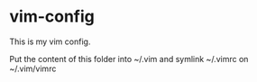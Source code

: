 # vim-config
This is my vim config.

Put the content of this folder into ~/.vim and symlink ~/.vimrc on ~/.vim/vimrc
